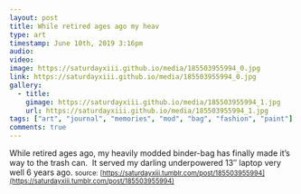 ```yaml
---
layout: post
title: While retired ages ago my heav
type: art
timestamp: June 10th, 2019 3:16pm
audio: 
video: 
image: https://saturdayxiii.github.io/media/185503955994_0.jpg
link: https://saturdayxiii.github.io/media/185503955994_0.jpg
gallery:
  - title: 
    gimage: https://saturdayxiii.github.io/media/185503955994_1.jpg
    url: https://saturdayxiii.github.io/media/185503955994_1.jpg
tags: ["art", "journal", "memories", "mod", "bag", "fashion", "paint"]
comments: true
---
```

While retired ages ago, my heavily modded binder-bag has finally made it’s way to the trash can.  It served my darling underpowered 13″ laptop very well 6 years ago.
<small>source: [https://saturdayxiii.tumblr.com/post/185503955994](https://saturdayxiii.tumblr.com/post/185503955994)</small>
